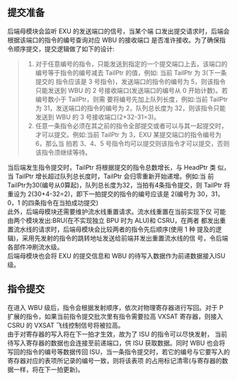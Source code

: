 ## 提交准备 
后端母模块会监听 EXU 的发送端口的信号，当某个端 口发出提交请求时，后端会根据该端口的指令的编号查询对应 WBU 的接收端口 是否准许接收。为了确保指令顺序提交，提交逻辑做了如下的设计: 
> 1. 对于任意编号的指令，只能发送到指定的一个提交端口上去，该端口的 编号等于指令的编号减去 TailPtr 的值，例如: 当前 TailPtr 为 3(下一条提交的 指令应该是 3 号指令)，发送端口的指令的编号为 5，则该指令只能发送到 WBU 的 2 号接收端口(发送端口的编号从 0 开始计数)。若编号数小于 TailPtr，则需 要将编号先加上队列长度，例如:当前 TailPtr 为 31，发送端口的指令的编号为 2，队列总长度为 32，则该指令只能发送到 WBU 的 3 号接收端口(2+32-31=3)。 
> 2. 任意一条指令必须在其之前的指令全部提交或者可以与其一起提交时， 才可以提交。例如:当前 TailPtr 为 3，EXU 某提交端口的指令编号为 6，那么当 拍若 3、4、5 号指令均可以提交则该指令才可以提交，否则该指令须继续等待。 				

当后端发生指令提交时，TailPtr 将根据提交的指令总数增长，与 HeadPtr 类 似，当 TailPtr 增长超过队列总长度时，TailPtr 会归零重新开始递增。例如:当 前TailPtr为30(编号从0算起)，队列总长度为32，当拍有4条指令提交，则 TailPtr 将重设为 2(30+4-32=2)，即下一拍提交的指令的编号应该是 2(编号为 30，31，0，1 的四条指令在当拍成功提交) <br />此外，后端母模块还需要维护流水线重置请求。流水线重置在当前实现下仅 可能由两个模块发出:BRU(在不实现独立 BPU 时为 ALU)和 CSRU，在两者 都发出重置流水线的请求时，后端母模块会比较两者的指令先后顺序(使用 1 种 提及的逻辑)，采用先发射的指令的跳转地址发送给前端并发出重置流水线的信 号，令后端各部件冲刷流水级。 <br />后端母模块也会将 EXU 的提交信息和 WBU 的待写入数据作为前递数据接入ISU级。
## 指令提交 					
在进入 WBU 级后，指令会根据发射顺序，依次对物理寄存器进行写回。对于 P 扩展的指令，如果当前指令提交批次里有指令需要拉高 VXSAT 寄存器，则接入 CSRU 的 VXSAT 飞线控制信号将被拉高。 <br />由于对寄存器的写入将在下一拍才生效，故为了 ISU 的指令可以尽快发射， 当前待写入寄存器的数据也会连接至前递端口，供 ISU 获取数据。同时 WBU 也会将写回的指令的编号等数据传回 ISU，当一条指令提交时，若它的编号与它要写入的寄存器对应的表项所记录的编号一致，则将该表项 的占用标记清零(与寄存器的数据一样，将在下一拍更新)。 <br /> 				<br /> 			<br /> 		<br /> 	 <br /> 				<br /> 			<br /> 		<br /> 	 				<br /> 			<br /> 		<br /> 	 
